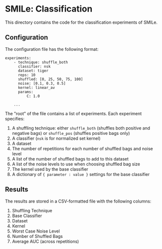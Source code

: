 SMILe: Classification
=====================

This directory contains the code for the classification experiments of SMILe.

Configuration
-------------

The configuration file has the following format:

    experiments:
        - technique: shuffle_both
          classifier: nsk
          dataset: tiger
          reps: 10
          shuffled: [0, 25, 50, 75, 100]
          noise: [0.1, 0.3, 0.5]
          kernel: linear_av
          params:
              C: 1.0

        ...

The "root" of the file contains a list of experiments. Each experiment
specifies:

1. A shuffling technique: either `shuffle_both` (shuffles both positive and
   negative bags) or `shuffle_pos` (shuffles positive bags only)
2. A classifier (`nsk` is for normalized set kernel)
3. A dataset
4. The number of repetitions for each number of shuffled bags and noise level
5. A list of the number of shuffled bags to add to this dataset
6. A list of the noise levels to use when choosing shuffled bag size
7. The kernel used by the base classifier
8. A dictionary of `{ parameter : value }` settings for the base classifier

Results
-------

The results are stored in a CSV-formatted file with the following columns:

1. Shuffling Technique
2. Base Classifier
3. Dataset
4. Kernel
5. Worst Case Noise Level
6. Number of Shuffled Bags
7. Average AUC (across repetitions)
